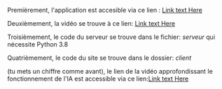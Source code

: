 Premièrement, l'application est accesible via ce lien : [Link text Here](cui-cui.ml)


Deuxièmement, la vidéo se trouve à ce lien: [Link text Here]()


Troisièmement, le code du serveur se trouve dans le fichier: *serveur* qui nécessite Python 3.8 


Quatrièmement, le code du site se trouve dans le dossier: *client*


(tu mets un chiffre comme avant), le lien de la vidéo approfondissant le fonctionnement de l'IA est accessible via ce lien:[Link text Here]()
